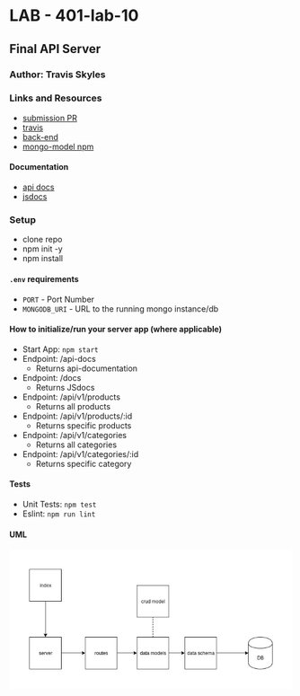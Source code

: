 # LAB - 401-lab-10

## Final API Server

### Author: Travis Skyles

### Links and Resources
* [submission PR]()
* [travis]()
* [back-end]()
* [mongo-model npm](https://www.npmjs.com/package/@tskyles/mongo-model)

#### Documentation
* [api docs]()
* [jsdocs]()

### Setup
* clone repo
* npm init -y
* npm install

#### `.env` requirements
* `PORT` - Port Number
* `MONGODB_URI` - URL to the running mongo instance/db

#### How to initialize/run your server app (where applicable)
* Start App: `npm start`
* Endpoint: /api-docs
  * Returns api-documentation
* Endpoint: /docs
  * Returns JSdocs
* Endpoint: /api/v1/products
  * Returns all products
* Endpoint: /api/v1/products/:id
  * Returns specific products
* Endpoint: /api/v1/categories
  * Returns all categories
* Endpoint: /api/v1/categories/:id
  * Returns specific category
  
#### Tests
* Unit Tests: `npm test`
* Eslint: `npm run lint`

#### UML
![](./assets/lab-09.jpg)